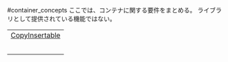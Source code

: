 #container_concepts
ここでは、コンテナに関する要件をまとめる。
ライブラリとして提供されている機能ではない。

| |
|-----------------------------------------------------------------------------------------------------------------|
| [CopyInsertable](./container_concepts/copyinsertable.md) |
|  |
|  |
|  |
|  |
|  |


